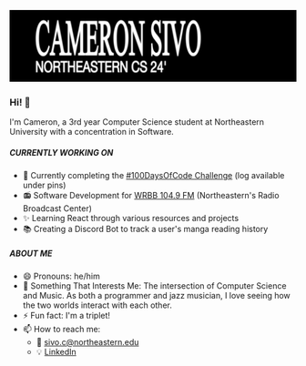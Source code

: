 ![](banner/evafont1.png)



### Hi! 👋

I'm Cameron, a 3rd year Computer Science student at Northeastern University with a concentration in Software.

##### CURRENTLY WORKING ON

- 📅 Currently completing the [#100DaysOfCode Challenge](https://www.100daysofcode.com/) (log available under pins)
- 📻 Software Development for [WRBB 104.9 FM](https://wrbbradio.org/) (Northeastern's Radio Broadcast Center)
- ✨ Learning React through various resources and projects
- 📚 Creating a Discord Bot to track a user's manga reading history

##### ABOUT ME
- 😄 Pronouns: he/him
- 💬 Something That Interests Me: The intersection of Computer Science and Music. As both a programmer and jazz musician, I love seeing how the two worlds interact with each other.
- ⚡ Fun fact: I'm a triplet!
- 📫 How to reach me: 
  - 📧 <sivo.c@northeastern.edu>
  - 💡 [LinkedIn](https://www.linkedin.com/in/cameron-sivo-68a721224/)
